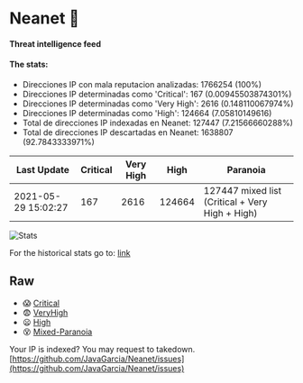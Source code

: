 # Neanet :hocho:
#### Threat intelligence feed
#### The stats:

- Direcciones IP con mala reputacion analizadas: 1766254 (100%)
- Direcciones IP determinadas como 'Critical':  167 (0.00945503874301%)
- Direcciones IP determinadas como 'Very High':  2616 (0.148110067974%)
- Direcciones IP determinadas como 'High':  124664 (7.05810149616)
- Total de direcciones IP indexadas en Neanet:  127447 (7.21566660288%)
- Total de direcciones IP descartadas en Neanet:  1638807 (92.7843333971%)

| Last Update | Critical | Very High | High | Paranoia |
| --- | --- | --- | --- | --- |
| 2021-05-29 15:02:27 | 167 | 2616 | 124664 | 127447 mixed list (Critical + Very High + High)|

![Stats](https://docs.google.com/spreadsheets/d/e/2PACX-1vSnaNMIXVabIpDJjufMlzH7poXnshF3mgd8Is1g9ytUEzVsP5my4Trn8f-xkoLLQ38xpL3HtmUexLo6/pubchart?oid=501124687&format=image)

For the historical stats go to: [link](/stats.csv)
## Raw
- :scream: [Critical](https://raw.githubusercontent.com/JavaGarcia/Neanet/master/blacklists/neanet_critical.txt)
- :fearful: [VeryHigh](https://raw.githubusercontent.com/JavaGarcia/Neanet/master/blacklists/neanet_veryHigh.txtt)
- :frowning: [High](https://raw.githubusercontent.com/JavaGarcia/Neanet/master/blacklists/neanet_high.txt)
- :dizzy_face: [Mixed-Paranoia](https://raw.githubusercontent.com/JavaGarcia/Neanet/master/blacklists/neanet_all.txt)


Your IP is indexed? You may request to takedown. [https://github.com/JavaGarcia/Neanet/issues](https://github.com/JavaGarcia/Neanet/issues)























































































































































































































































































































































































































































































































































































































































































































































































































































































































































































































































































































































































































































































































































































































































































































































































































































































































































































































































































































































































































































































































































































































































































































































































































































































































































































































































































































































































































































































































































































































































































































































































































































































































































































































































































































































































































































































































































































































































































































































































































































































































































































































































































































































































































































































































































































































































































































































































































































































































































































































































































































































































































































































































































































































































































































































































































































































































































































































































































































































































































































































































































































































































































































































































































































































































































































































































































































































































































































































